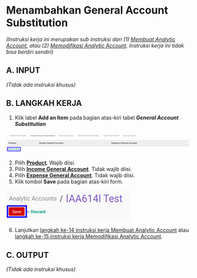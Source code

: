 # Menambahkan General Account Substitution

*(Instruksi kerja ini merupakan sub instruksi dari (1) [Membuat Analytic Account](./membuat.md), atau (2) [Memodifikasi Analytic Account](./memodifikasi.md). Instruksi kerja ini tidak bisa berdiri sendiri)*

## A. INPUT

*(Tidak ada instruksi khusus)*

## B. LANGKAH KERJA

1. Klik label **Add an Item** pada bagian atas-kiri tabel ***General Account Substitution***

![](../../../img/analytic-account/label-add-item-akun.png)

2. Pilih **[Product](./penjelasan.md#field-general-account-product)**. Wajib diisi.
3. Pilih **[Income General Account](./penjelasan.md#field-general-account-income)**. Tidak wajib diisi.
4. Pilih **[Expense General Account](./penjelasan.md#field-general-account-expense)**. Tidak wajib diisi.
5. Klik tombol **Save** pada bagian atas-kiri form.

![](../../../img/analytic-account/tombol-save-modifikasi.png)

6. Lanjutkan [langkah ke-14 instruksi kerja Membuat Analytic Account](./membuat.md#l14) atau [langkah ke-15 instruksi kerja Memodifikasi Analytic Account](./memodifikasi.md#l15).

## C. OUTPUT

*(Tidak ada instruksi khusus)*
